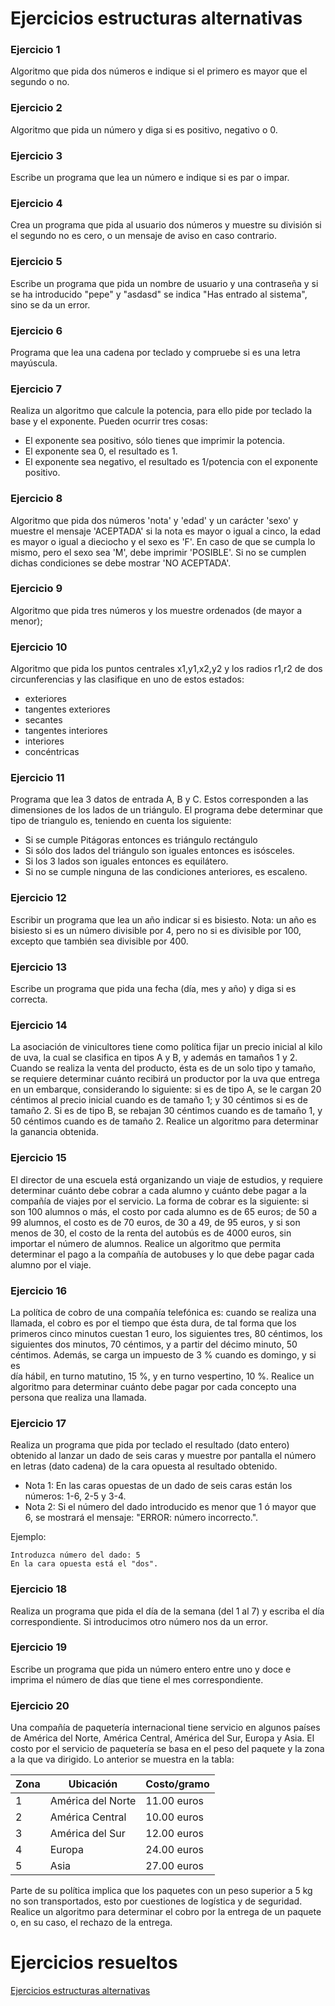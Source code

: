 # Ejercicios estructuras alternativas

### Ejercicio 1

Algoritmo que pida dos números e indique si el primero es mayor que el segundo o no.

### Ejercicio 2

Algoritmo que pida un número y diga si es positivo, negativo o 0.

### Ejercicio 3

Escribe un programa que lea un número e indique si es par o impar. 

### Ejercicio 4

Crea un programa que pida al usuario dos números y muestre su división si el segundo no es cero, o un mensaje de aviso en caso contrario.

### Ejercicio 5

Escribe un programa que pida un nombre de usuario y una contraseña y si se ha introducido "pepe" y "asdasd" se indica "Has entrado al sistema", sino se da un error.

### Ejercicio 6

Programa que lea una cadena por teclado y compruebe si es una letra mayúscula.

### Ejercicio 7

Realiza un algoritmo que calcule la potencia, para ello pide por teclado la base y el exponente. Pueden ocurrir tres cosas:

* El exponente sea positivo, sólo tienes que imprimir la potencia.
* El exponente sea 0, el resultado es 1.
* El exponente sea negativo, el resultado es 1/potencia con el exponente positivo.

### Ejercicio 8

Algoritmo que pida dos números 'nota' y 'edad' y un carácter 'sexo' y muestre el
mensaje 'ACEPTADA' si la nota es mayor o igual a cinco, la edad es mayor o igual a
dieciocho y el sexo es 'F'. En caso de que se cumpla lo mismo, pero el sexo sea 'M', debe
imprimir 'POSIBLE'. Si no se cumplen dichas condiciones se debe mostrar 'NO ACEPTADA'.

### Ejercicio 9

Algoritmo que pida tres números y los muestre ordenados (de mayor a menor);

### Ejercicio 10

Algoritmo que pida los puntos centrales x1,y1,x2,y2 y los radios r1,r2 de dos
circunferencias y las clasifique en uno de estos estados:
* exteriores
* tangentes exteriores
* secantes
* tangentes interiores
* interiores
* concéntricas

### Ejercicio 11

Programa que lea 3 datos de entrada A, B y C. Estos corresponden a las dimensiones de los lados de un triángulo. El programa debe determinar que tipo de triangulo es, teniendo en cuenta los siguiente:

* Si se cumple Pitágoras entonces es triángulo rectángulo
* Si sólo dos lados del triángulo son iguales entonces es isósceles.
* Si los 3 lados son iguales entonces es equilátero.
* Si no se cumple ninguna de las condiciones anteriores, es escaleno.

### Ejercicio 12

Escribir un programa que lea un año indicar si es bisiesto. Nota: un año es bisiesto si es un número divisible por 4, pero no si es divisible por 100, excepto que también sea divisible por 400.

### Ejercicio 13

Escribe un programa que pida una fecha (día, mes y año) y diga si es correcta.

### Ejercicio 14

La asociación de vinicultores tiene como política fijar un precio inicial al kilo de uva, la cual se clasifica en tipos A y B, y además en tamaños 1 y 2. Cuando se realiza la venta del producto, ésta es de un solo tipo y tamaño, se requiere determinar cuánto recibirá un productor por la uva que entrega en un embarque, considerando lo siguiente: si es de tipo A,
 se le cargan 20 céntimos al precio inicial cuando es de tamaño 1; y 30 céntimos si es de tamaño 2. Si es de tipo B, se rebajan 30 céntimos cuando es de tamaño 1, y 50 céntimos cuando es de tamaño 2.  Realice  un  algoritmo  para  determinar  la  ganancia  obtenida.

### Ejercicio 15

El director de una escuela está organizando un viaje de estudios, y requiere determinar cuánto debe cobrar a cada alumno y cuánto debe pagar a la compañía  de  viajes  por  el  servicio.  La  forma  de  cobrar  es  la  siguiente:  si  son 100 alumnos o más, el costo por cada alumno es de 65 euros; de 50 a 99 alumnos, el costo es de 70 euros, de 30 a 49, de 95 euros, y si son menos de  30,  el  costo  de  la  renta  del  autobús  es  de  4000 euros,  sin  importar  el número de alumnos.
Realice un algoritmo que permita determinar el pago a la compañía de autobuses y lo que debe pagar cada alumno por el viaje.

### Ejercicio 16

La política de cobro de una compañía telefónica es: cuando se realiza una llamada, el cobro es por el tiempo que ésta dura, de tal forma que los primeros cinco minutos cuestan 1 euro, los siguientes tres,  80 céntimos,  los  siguientes  dos  minutos,  70 céntimos,  y  a  partir  del  décimo  minuto, 50 céntimos.
Además,  se  carga  un  impuesto  de  3  %  cuando  es  domingo,  y  si  es  
día hábil, en turno matutino, 15 %, y en turno vespertino, 10 %. Realice 
un algoritmo para determinar cuánto debe pagar por cada concepto una 
persona  que  realiza  una  llamada. 



### Ejercicio 17

Realiza un programa que pida por teclado el resultado (dato entero) obtenido al lanzar un dado de seis caras y muestre por pantalla el número en letras (dato cadena) de la cara opuesta al resultado obtenido.

* Nota 1: En las caras opuestas de un dado de seis caras están los números: 1-6, 2-5 y 3-4.
* Nota 2: Si el número del dado introducido es menor que 1 ó mayor que 6, se mostrará el mensaje: "ERROR: número incorrecto.".

Ejemplo:

	Introduzca número del dado: 5
	En la cara opuesta está el "dos".

### Ejercicio 18

Realiza un programa que pida el día de la semana (del 1 al 7) y escriba el día correspondiente. Si introducimos otro número nos da un error.

### Ejercicio 19

Escribe un programa que pida un número entero entre uno y doce e imprima el número de días que tiene el mes correspondiente.

### Ejercicio 20

Una compañía de paquetería internacional tiene servicio en algunos países de América del Norte, América Central, América del Sur, Europa y Asia. El costo por el servicio de paquetería se basa en el peso del paquete y la zona a la que va dirigido. Lo anterior se muestra en la tabla:


|Zona|Ubicación|Costo/gramo|
|----|---------|-----------|
|1|América del Norte|11.00 euros|
|2|América Central|10.00 euros|
|3|América del Sur|12.00 euros|
|4|Europa|24.00 euros|
|5|Asia|27.00 euros|

Parte de su política implica que los paquetes con un peso superior a 5 kg no son transportados, esto por cuestiones de logística y de seguridad. 
Realice un algoritmo para determinar el cobro por la entrega de un paquete o, en su caso, el rechazo de la entrega.

# Ejercicios resueltos

[Ejercicios estructuras alternativas](../../ejercicios/alternativas)